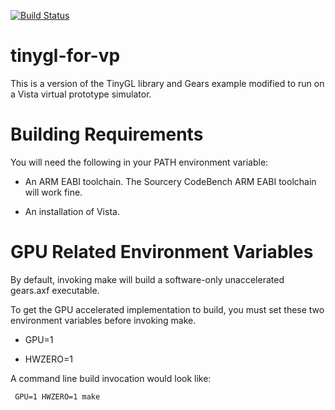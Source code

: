 [![Build Status](https://virtuest-stage.cloudsourcery.com/badge/MentorEmbedded/gears-demo-for-vp/status.png)](https://virtuest-stage.cloudsourcery.com/builds) 

tinygl-for-vp
=============

This is a version of the TinyGL library and Gears example modified to run on a Vista virtual prototype simulator.

Building Requirements
=========================

You will need the following in your PATH environment variable:

- An ARM EABI toolchain. The Sourcery CodeBench ARM EABI toolchain will work fine.

- An installation of Vista.

GPU Related Environment Variables
=========================

By default, invoking make will build a software-only unaccelerated
gears.axf executable.

To get the GPU accelerated implementation to build, you must set these
two environment variables before invoking make.

- GPU=1

- HWZERO=1

A command line build invocation would look like:

	 GPU=1 HWZERO=1 make

